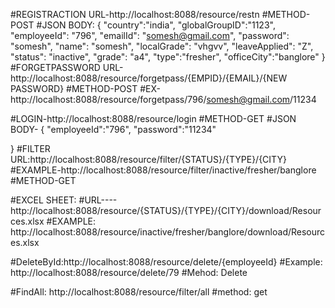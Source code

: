 

#REGISTRACTION URL-http://localhost:8088/resource/restn
#METHOD-POST
#JSON BODY:
{
        "country":"india",
        "globalGroupID":"1123",
        "employeeId": "796",
        "emailId": "somesh@gmail.com",
		"password": "somesh",
        "name": "somesh",
		"localGrade": "vhgvv",
        "leaveApplied": "Z",
        "status": "inactive",
		"grade": "a4",
        "type":"fresher",
	    "officeCity":"banglore"
    }
#FORGETPASSWORD URL-http://localhost:8088/resource/forgetpass/{EMPID}/{EMAIL}/{NEW PASSWORD}
#METHOD-POST
#EX-http://localhost:8088/resource/forgetpass/796/somesh@gmail.com/11234


#LOGIN-http://localhost:8088/resource/login
#METHOD-GET
#JSON BODY-
{
	"employeeId":"796",
		"password":"11234"
		
}
#FILTER URL:http://localhost:8088/resource/filter/{STATUS}/{TYPE}/{CITY}
#EXAMPLE-http://localhost:8088/resource/filter/inactive/fresher/banglore
#METHOD-GET

#EXCEL SHEET:  #URL----http://localhost:8088/resource/{STATUS}/{TYPE}/{CITY}/download/Resources.xlsx
#EXAMPLE: http://localhost:8088/resource/inactive/fresher/banglore/download/Resources.xlsx



#DeleteById:http://localhost:8088/resource/delete/{employeeId}
#Example: http://localhost:8088/resource/delete/79
#Mehod: Delete

#FindAll: http://localhost:8088/resource/filter/all
#method: get
















